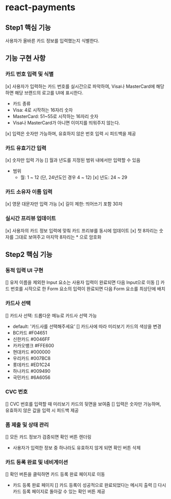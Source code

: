 # react-payments

## Step1 핵심 기능

사용자가 올바른 카드 정보를 입력했는지 식별한다.

## 기능 구현 사항

### 카드 번호 입력 및 식별

[x] 사용자가 입력하는 카드 번호를 실시간으로 파악하여, Visa나 MasterCard에 해당하면 해당 브랜드의 로고를 UI에 표시한다.

- 카드 종류
- Visa: 4로 시작하는 16자리 숫자
- MasterCard: 51~55로 시작하는 16자리 숫자
- Visa나 MasterCard가 아니면 이미지를 띄워주지 않는다.

[x] 입력은 숫자만 가능하며, 유효하지 않은 번호 입력 시 피드백을 제공

### 카드 유효기간 입력

[x] 숫자만 입력 가능
[] 월과 년도를 지정된 범위 내에서만 입력할 수 있음

- 범위
  - 월: 1 ~ 12 (단, 24년도인 경우 4 ~ 12)
    [x] 년도: 24 ~ 29

### 카드 소유자 이름 입력

[x] 영문 대문자만 입력 가능
[x] 길이 제한: 띄어쓰기 포함 30자

### 실시간 프리뷰 업데이트

[x] 사용자의 카드 정보 입력에 맞춰 카드 프리뷰를 동시에 업데이트
[x] 첫 8자리는 숫자를 그대로 보여주고 마지막 8자리는 \* 으로 암호화

## Step2 핵심 기능

### 동적 입력 UI 구현

[] 유저 이름을 제외한 Input 요소는 사용자 입력이 완료되면 다음 Input으로 이동
[] 카드 번호를 시작으로 한 Form 요소의 입력이 완료되면 다음 Form 요소를 최상단에 배치

### 카드사 선택

[] 카드사 선택: 드롭다운 메뉴로 카드사 선택 가능

- default: '카드사를 선택해주세요'
  [] 카드사에 따라 미리보기 카드의 색상을 변경
- BC카드 #F04651
- 신한카드 #0046FF
- 카카오뱅크 #FFE600
- 현대카드 #000000
- 우리카드 #007BC8
- 롯데카드 #ED1C24
- 하나카드 #009490
- 국민카드 #6A6056

### CVC 번호

[] CVC 번호를 입력할 때 미리보기 카드의 뒷면을 보여줌
[] 입력은 숫자만 가능하며, 유효하지 않은 값을 입력 시 피드백 제공

### 폼 제출 및 상태 관리

[] 모든 카드 정보가 검증되면 확인 버튼 렌더링

- 사용자가 입력한 정보 중 하나라도 유효하지 않게 되면 확인 버튼 삭제

### 카드 등록 완료 및 네비게이션

[] 확인 버튼을 클릭하면 카드 등록 완료 페이지로 이동

- 카드 등록 완료 페이지
  [] 카드 등록이 성공적으로 완료되었다는 메시지 출력
  [] 다시 카드 등록 페이지로 돌아갈 수 있는 확인 버튼 제공
